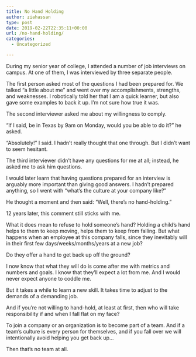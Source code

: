 ```yaml
---
title: No Hand Holding
author: ziahassan
type: post
date: 2019-02-22T22:35:11+00:00
url: /no-hand-holding/
categories:
  - Uncategorized

---
```

During my senior year of college, I attended a number of job interviews on campus. At one of them, I was interviewed by three separate people.

The first person asked most of the questions I had been prepared for. We talked “a little about me” and went over my accomplishments, strengths, and weaknesses. I robotically told her that I am a quick learner, but also gave some examples to back it up. I’m not sure how true it was.

The second interviewer asked me about my willingness to comply. 

“If I said, be in Texas by 9am on Monday, would you be able to do it?” he asked.

“Absolutely!” I said. I hadn’t really thought that one through. But I didn’t want to seem hesitant.

The third interviewer didn’t have any questions for me at all; instead, he asked me to ask him questions.

I would later learn that having questions prepared for an interview is arguably more important than giving good answers. I hadn’t prepared anything, so I went with “what’s the culture at your company like?”

He thought a moment and then said: “Well, there’s no hand-holding.”

12 years later, this comment still sticks with me. 

What it does mean to refuse to hold someone’s hand? Holding a child’s hand helps to them to keep moving, helps them to keep from falling. But what happens when an employee at this company falls, since they inevitably will in their first few days/weeks/months/years at a new job?

Do they offer a hand to get back up off the ground? 

I now know that what they will do is come after me with metrics and numbers and goals. I know that they’ll expect a lot from me. And I would never expect anyone to coddle me.

But it takes a while to learn a new skill. It takes time to adjust to the demands of a demanding job. 

And if you’re not willing to hand-hold, at least at first, then who will take responsibility if and when I fall flat on my face? 

To join a company or an organization is to become part of a team. And if a team’s culture is every person for themselves, and if you fall over we will intentionally avoid helping you get back up… 

Then that’s no team at all.